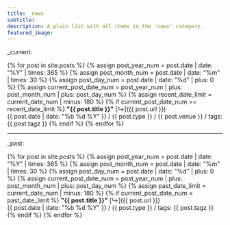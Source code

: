 ```yaml
---
title: _news
subtitle:
description: A plain list with all items in the 'news' category.
featured_image:
---
```


<!-- tests


{% assign var01 = "now" | date: "%Y" %}
print contents of variable: {{ var01 }}



This page was last updated at {{ "now" | date: "%Y-%m-%d %H:%M" }}.



type conversion test:

to convert a string to a number just add 0 to the variable:

{% assign var01 = var01 | plus:0 %}

Not super elegant but it works!

{% decrement var01 %}
Print decremented variable {{ var01 }}


==

create date number:

{% assign current_year_num = "now" | date: "%Y" | times: 365 %}
{% assign current_month_num = "now" | date: "%m" | times: 30 %}
{% assign current_day_num = "now" | date: "%d" | plus: 0 %}
{% assign current_date_num = current_year_num | plus: current_month_num | plus: current_day_num %}

{{ current_date_num }}



==

 -->



<!-- grap current date, extract the year, make it a number, minus 3 -->

<!-- {{ "now" | date: "%Y" | plus: 0 | minus: 3 }} -->



<!-- this is working! -->


<!--

{% assign ago = "now" | date: "%Y" | plus: 0 | minus: 3 %}

Print the ago variable: {{ ago }}

{% if ago > 2017 %}
  {{ "YES!" }}
{% else %}
  {{ "NO!" }}
{% endif %}


{% assign month = "now" | date:"%m" | plus: 0 %}
Print month: {{ month }}

============

FINAL BIG TEST (with day numbers)

{% assign current_year_num = "now" | date: "%Y" | times: 365 %}
{% assign current_month_num = "now" | date: "%m" | times: 30 %}
{% assign current_day_num = "now" | date: "%d" | plus: 0 %}
{% assign current_date_num = current_year_num | plus: current_month_num | plus: current_day_num %}

-->


<!--

_future:

{% for post in site.posts %}
      {% assign post_year_num = post.date | date: "%Y" | times: 365 %}
      {% assign post_month_num = post.date | date: "%m" | times: 30 %}
      {% assign post_day_num = post.date | date: "%d" | plus: 0 %}
      {% assign current_post_date_num = post_year_num | plus: post_month_num | plus: post_day_num %}
      {% if current_post_date_num > current_date_num %}
**"{{ post.title }}"** [Read]({{ post.url }}) <br>
{{ post.date | date: "%b %d %Y" }} // {{ post.category }} // tags: {{ post.tagz }}
      {% endif %}
{% endfor %}

---
-->
_current:

{% for post in site.posts %}
      {% assign post_year_num = post.date | date: "%Y" | times: 365 %}
      {% assign post_month_num = post.date | date: "%m" | times: 30 %}
      {% assign post_day_num = post.date | date: "%d" | plus: 0 %}
      {% assign current_post_date_num = post_year_num | plus: post_month_num | plus: post_day_num %}
      {% assign recent_date_limit = current_date_num | minus: 180 %}
      {% if current_post_date_num >= recent_date_limit %}
**"{{ post.title }}"** [&#8618;]({{ post.url }}) <br>
{{ post.date | date: "%b %d %Y" }} / {{ post.type }} / {{ post.venue }} / tags: {{ post.tagz }}
      {% endif %}
{% endfor %}

---

_past:

{% for post in site.posts %}
      {% assign post_year_num = post.date | date: "%Y" | times: 365 %}
      {% assign post_month_num = post.date | date: "%m" | times: 30 %}
      {% assign post_day_num = post.date | date: "%d" | plus: 0 %}
      {% assign current_post_date_num = post_year_num | plus: post_month_num | plus: post_day_num %}
      {% assign past_date_limit = current_date_num | minus: 180 %}
      {% if current_post_date_num < past_date_limit %}
**"{{ post.title }}"** [&#8618;]({{ post.url }}) <br>
{{ post.date | date: "%b %d %Y" }} / {{ post.type }} / tags: {{ post.tagz }}
      {% endif %}
{% endfor %}
